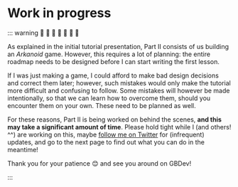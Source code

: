 # Work in progress

::: warning 🚧 🚧 🚧 🚧 🚧 🚧 🚧

As explained in the initial tutorial presentation, Part Ⅱ consists of us building an *Arkanoid* game.
However, this requires a lot of planning: the entire roadmap needs to be designed before I can start writing the first lesson.

If I was just making a game, I could afford to make bad design decisions and correct them later; however, such mistakes would only make the tutorial more difficult and confusing to follow.
Some mistakes will however be made intentionally, so that we can learn how to overcome them, should you encounter them on your own.
These need to be planned as well.

For these reasons, Part Ⅱ is being worked on behind the scenes, **and this may take a significant amount of time**.
Please hold tight while I (and others! ^^) are working on this, maybe [follow me on Twitter](https://twitter.com/issotm) for (infrequent) updates, and go to the next page to find out what you can do in the meantime!

Thank you for your patience 😊 and see you around on GBDev!

:::
